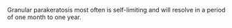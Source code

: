 Granular parakeratosis most often is self-limiting and will resolve in a period of one month to one year.
